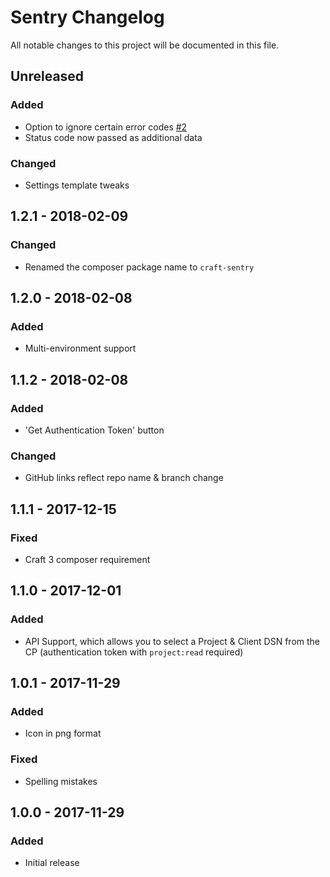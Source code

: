 # Sentry Changelog

All notable changes to this project will be documented in this file.

## Unreleased

### Added
- Option to ignore certain error codes [#2](https://github.com/lukeyouell/craft-sentry/issues/2)
- Status code now passed as additional data

### Changed
- Settings template tweaks

## 1.2.1 - 2018-02-09

### Changed
- Renamed the composer package name to `craft-sentry`

## 1.2.0 - 2018-02-08

### Added
- Multi-environment support

## 1.1.2 - 2018-02-08

### Added
- 'Get Authentication Token' button

### Changed
- GitHub links reflect repo name & branch change

## 1.1.1 - 2017-12-15

### Fixed
- Craft 3 composer requirement

## 1.1.0 - 2017-12-01

### Added
- API Support, which allows you to select a Project & Client DSN from the CP (authentication token with `project:read` required)

## 1.0.1 - 2017-11-29

### Added
- Icon in png format

### Fixed
- Spelling mistakes

## 1.0.0 - 2017-11-29

### Added
- Initial release
